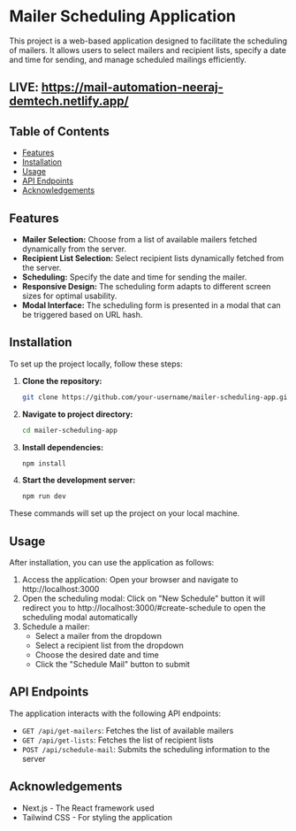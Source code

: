 # Mailer Scheduling Application

This project is a web-based application designed to facilitate the scheduling of mailers. It allows users to select mailers and recipient lists, specify a date and time for sending, and manage scheduled mailings efficiently.

## LIVE: https://mail-automation-neeraj-demtech.netlify.app/

## Table of Contents

* [Features](#features)
* [Installation](#installation)
* [Usage](#usage)
* [API Endpoints](#api-endpoints)
* [Acknowledgements](#acknowledgements)

## Features

* **Mailer Selection:** Choose from a list of available mailers fetched dynamically from the server.
* **Recipient List Selection:** Select recipient lists dynamically fetched from the server.
* **Scheduling:** Specify the date and time for sending the mailer.
* **Responsive Design:** The scheduling form adapts to different screen sizes for optimal usability.
* **Modal Interface:** The scheduling form is presented in a modal that can be triggered based on URL hash.

## Installation

To set up the project locally, follow these steps:

1. **Clone the repository:**
   ```bash
   git clone https://github.com/your-username/mailer-scheduling-app.git
   ```

2. **Navigate to project directory:**
   ```bash
   cd mailer-scheduling-app
   ```

3. **Install dependencies:**
   ```bash
   npm install
   ```

4. **Start the development server:**
   ```bash
   npm run dev
   ```

These commands will set up the project on your local machine.

## Usage

After installation, you can use the application as follows:

1. Access the application: Open your browser and navigate to http://localhost:3000
2. Open the scheduling modal: Click on "New Schedule" button it will redirect you to http://localhost:3000/#create-schedule to open the scheduling modal automatically
3. Schedule a mailer:
   * Select a mailer from the dropdown
   * Select a recipient list from the dropdown
   * Choose the desired date and time
   * Click the "Schedule Mail" button to submit

## API Endpoints

The application interacts with the following API endpoints:

* `GET /api/get-mailers`: Fetches the list of available mailers
* `GET /api/get-lists`: Fetches the list of recipient lists
* `POST /api/schedule-mail`: Submits the scheduling information to the server

## Acknowledgements

* Next.js - The React framework used
* Tailwind CSS - For styling the application